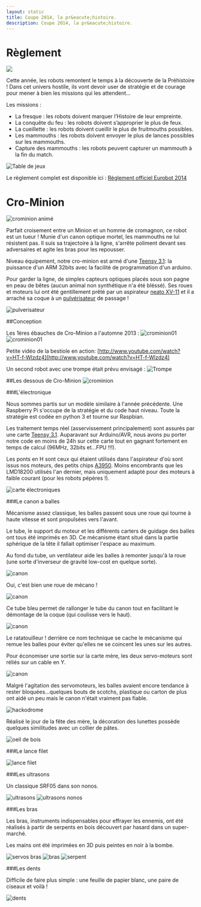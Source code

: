 ```yaml
---
layout: static
title: Coupe 2014, la pr&eacute;histoire.
description: Coupe 2014, la pr&eacute;histoire.
---
```


# Règlement

![](prehistobot.png)


Cette année, les robots remontent le temps à la découverte de la Préhistoire ! Dans cet univers hostile, ils vont devoir user de stratégie et de courage pour mener à bien les missions qui les attendent…

Les missions :


- La fresque : les robots doivent marquer l’Histoire de leur empreinte.
- La conquête du feu : les robots doivent s’approprier le plus de feux.
- La cueillette : les robots doivent cueillir le plus de fruitmouths possibles.
- Les mammouths : les robots doivent envoyer le plus de lances possibles sur les mammouths.
- Capture des mammouths : les robots peuvent capturer un mammouth à la fin du match.


![Table de jeux](map.png)

Le règlement complet est disponible ici : [Règlement officiel Eurobot 2014](Rules2014VersionfinaleEurobot.pdf)


# Cro-Minion

![crominion animé](crominion-animation.gif)

Parfait croisement entre un Minion et un homme de cromagnon, ce robot est un tueur ! Munie d'un canon optique mortel, les mammouths ne lui résistent pas. Il suis sa trajectoire à la ligne, s'arrête poliment devant ses adversaires et agite les bras pour les repousser. 

Niveau équipement, notre cro-minion est armé d'une [Teensy 3.1](http://www.pjrc.com/store/teensy31.html "Teensy 3.1"): la puissance d'un ARM 32bits avec la facilité de programmation d'un arduino.

Pour garder la ligne, de simples capteurs optiques placés sous son pagne en peau de bêtes (aucun animal non synthétique n'a été bléssé). Ses roues et moteurs lui ont été gentillement prêté par un aspirateur [neato XV-11](http://www.neatorobotics.com/series/xv/) et il a arraché sa coque à un [pulvérisateur](http://www.leroymerlin.fr/v3/p/produits/pulverisateur-a-pression-prealable-e42621) de passage !

![pulverisateur](pulverisateur.jpg)


##Conception

Les 1ères ébauches de Cro-Minion a l'automne 2013 :
![crominion01](crominion.png)
![crominion01](schema_avec_explication_et_peau.jpg)

Petite vidéo de la bestiole en action: [http://www.youtube.com/watch?v=HT-f-Wlzdz4](http://www.youtube.com/watch?v=HT-f-Wlzdz4)

Un second robot avec une trompe était prévu envisagé :
![Trompe](trompe_2.jpg)


##Les dessous de Cro-Minion
![crominion](crominion-open-door.gif)

###L'électronique

Nous sommes partis sur un modèle similaire à l'année précédente. Une Raspberry Pi s'occupe de la stratégie et du code haut niveau. Toute la stratégie est codée en python 3 et tourne sur Raspbian.

Les traitement temps réel (asservissement principalement) sont assurés par une carte [Teensy 3.1](http://www.pjrc.com/store/teensy31.html "Teensy 3.1"). Auparavant sur Arduino/AVR, nous avons pu porter notre code en moins de 24h sur cette carte tout en gagnant fortement en temps de calcul (96MHz, 32bits et...FPU !!!).

Les ponts en H sont ceux qui étaient utilisés dans l'aspirateur d'où sont issus nos moteurs, des petits chips [A3950](http://www.allegromicro.com/~/Media/Files/Datasheets/A3950-Datasheet.ashx). Moins encombrants que les LMD18200 utilisés l'an dernier, mais uniquement adapté pour des moteurs à faible courant (pour les robots pépères !).

![carte électroniques](crominion-elec.jpg)

###Le canon a balles

Mécanisme assez classique, les balles passent sous une roue qui tourne à haute vitesse et sont propulsées vers l'avant.

Le tube, le support du moteur et les différents carters de guidage des balles ont tous été imprimés en 3D. Ce mécanisme étant situé dans la partie sphérique de la tête il fallait optimiser l'espace au maximum.

Au fond du tube, un ventilateur aide les balles à remonter jusqu'à la roue (une sorte d'inverseur de gravité low-cost en quelque sorte).

![canon](crominion-canon.jpg)

Oui, c'est bien une roue de mécano !

![canon](crominion-canon02.jpg)

Ce tube bleu permet de rallonger le tube du canon tout en facilitant le démontage de la coque (qui coulisse vers le haut).

![canon](crominion-canon.gif)

Le ratatouilleur ! derrière ce nom technique se cache le mécanisme qui remue les balles pour éviter qu'elles ne se coincent les unes sur les autres.

Pour économiser une sortie sur la carte mère, les deux servo-moteurs sont réliés sur un cable en Y.

![canon](crominion-ratatouilleur.jpg)

Malgré l'agitation des servomoteurs, les balles avaient encore tendance à rester bloquées...quelques bouts de scotchs, plastique ou carton de plus ont aidé un peu mais le canon n'était vraiment pas fiable.

![hackodrome](crominion-hackodrome.jpg)

Réalisé le jour de la fête des mère, la décoration des lunettes possède quelques similitudes avec un collier de pâtes.

![oeil de bois](crominion-oeuil-bois.jpg)


###Le lance filet

![lance filet](crominion-lance-fillet.jpg)

###Les ultrasons

Un classique SRF05 dans son nonos.

![ultrasons](crominion-ultrason.jpg)
![ultrasons nonos](crominion-ultrason-os.jpg)

###Les bras

Les bras, instruments indispensables pour effrayer les ennemis, ont été réalisés à partir de serpents en bois découvert par hasard dans un super-marché.

Les mains ont été imprimées en 3D puis peintes en noir à la bombe.

![servos bras](crominio-servo-bras.jpg)
![bras](crominion-bras.jpg)
![serpent](serpent.jpg)

###Les dents

Difficile de faire plus simple : une feuille de papier blanc, une paire de ciseaux et voilà ! 

![dents](crominion-dents.jpg)
